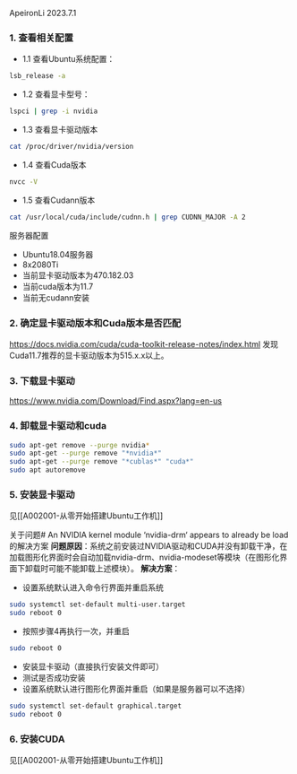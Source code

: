 ApeironLi
2023.7.1

### 1. 查看相关配置
- 1.1 查看Ubuntu系统配置：
```sh
lsb_release -a
```
- 1.2 查看显卡型号：
```sh
lspci | grep -i nvidia
```
- 1.3 查看显卡驱动版本
```sh
cat /proc/driver/nvidia/version
```
- 1.4 查看Cuda版本
```sh
nvcc -V
```
- 1.5 查看Cudann版本
```sh
cat /usr/local/cuda/include/cudnn.h | grep CUDNN_MAJOR -A 2
```
服务器配置
- Ubuntu18.04服务器
- 8x2080Ti
- 当前显卡驱动版本为470.182.03
- 当前cuda版本为11.7
- 当前无cudann安装

### 2. 确定显卡驱动版本和Cuda版本是否匹配
https://docs.nvidia.com/cuda/cuda-toolkit-release-notes/index.html
发现Cuda11.7推荐的显卡驱动版本为515.x.x以上。

### 3. 下载显卡驱动
https://www.nvidia.com/Download/Find.aspx?lang=en-us

### 4. 卸载显卡驱动和cuda
```sh
sudo apt-get remove --purge nvidia*
sudo apt-get --purge remove "*nvidia*"
sudo apt-get --purge remove "*cublas*" "cuda*"
sudo apt autoremove
```

### 5. 安装显卡驱动
见[[A002001-从零开始搭建Ubuntu工作机]]

关于问题# An NVIDIA kernel module ‘nvidia-drm‘ appears to already be load的解决方案
**问题原因**：系统之前安装过NVIDIA驱动和CUDA并没有卸载干净，在加载图形化界面时会自动加载nvidia-drm、nvidia-modeset等模块（在图形化界面下卸载时可能不能卸载上述模块）。
**解决方案**：
- 设置系统默认进入命令行界面并重启系统
```sh
sudo systemctl set-default multi-user.target
sudo reboot 0
```
- 按照步骤4再执行一次，并重启
```sh
sudo reboot 0
```
- 安装显卡驱动（直接执行安装文件即可）
- 测试是否成功安装
- 设置系统默认进行图形化界面并重启（如果是服务器可以不选择）
```sh
sudo systemctl set-default graphical.target
sudo reboot 0
```

### 6. 安装CUDA
见[[A002001-从零开始搭建Ubuntu工作机]]